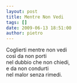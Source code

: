 ```yaml
---
layout: post
title: Mentre Non Vedi
tags: []
date: 2009-06-13 18:51:00
author: pietro
---
```

Coglierti mentre non vedi<br/>così da non porti<br/>nel dubbio che non chiedi,<br/>e da non condurti<br/>nel malor senza rimedi.
